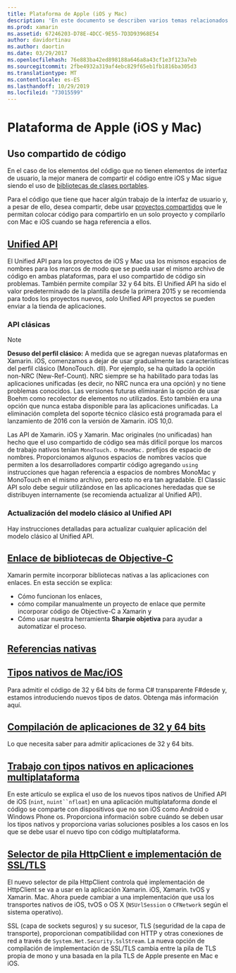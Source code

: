 ```yaml
---
title: Plataforma de Apple (iOS y Mac)
description: 'En este documento se describen varios temas relacionados con el desarrollo de Xamarin. iOS y Xamarin. Mac: uso compartido de código, Unified API, bibliotecas de Objective-C de enlace, referencias nativas, tipos nativos y mucho más.'
ms.prod: xamarin
ms.assetid: 67246203-D78E-4DCC-9E55-7D3D93968E54
author: davidortinau
ms.author: daortin
ms.date: 03/29/2017
ms.openlocfilehash: 76e883ba42ed898188a646a8a43cf1e3f123a7eb
ms.sourcegitcommit: 2fbe4932a319af4ebc829f65eb1fb1816ba305d3
ms.translationtype: MT
ms.contentlocale: es-ES
ms.lasthandoff: 10/29/2019
ms.locfileid: "73015599"
---
```

# <a name="apple-platform-ios-and-mac"></a>Plataforma de Apple (iOS y Mac)

## <a name="code-sharing"></a>Uso compartido de código

En el caso de los elementos del código que no tienen elementos de interfaz de usuario, la mejor manera de compartir el código entre iOS y Mac sigue siendo el uso de [bibliotecas de clases portables](~/cross-platform/app-fundamentals/pcl.md).

Para el código que tiene que hacer algún trabajo de la interfaz de usuario y, a pesar de ello, desea compartir, debe usar [proyectos compartidos](~/cross-platform/app-fundamentals/shared-projects.md) que le permitan colocar código para compartirlo en un solo proyecto y compilarlo con Mac e iOS cuando se haga referencia a ellos.

## <a name="unified-apiunifiedindexmd"></a>[Unified API](unified/index.md)

El Unified API para los proyectos de iOS y Mac usa los mismos espacios de nombres para los marcos de modo que se pueda usar el mismo archivo de código en ambas plataformas, para el uso compartido de código sin problemas. También permite compilar 32 y 64 bits. El Unified API ha sido el valor predeterminado de la plantilla desde la primera 2015 y se recomienda para todos los proyectos nuevos, *solo* Unified API proyectos se pueden enviar a la tienda de aplicaciones.

### <a name="classic-apis"></a>API clásicas

> [!NOTE]
> **Desuso del perfil clásico:** A medida que se agregan nuevas plataformas en Xamarin. iOS, comenzamos a dejar de usar gradualmente las características del perfil clásico (MonoTouch. dll). Por ejemplo, se ha quitado la opción non-NRC (New-Ref-Count). NRC siempre se ha habilitado para todas las aplicaciones unificadas (es decir, no NRC nunca era una opción) y no tiene problemas conocidos. Las versiones futuras eliminarán la opción de usar Boehm como recolector de elementos no utilizados. Esto también era una opción que nunca estaba disponible para las aplicaciones unificadas. La eliminación completa del soporte técnico clásico está programada para el lanzamiento de 2016 con la versión de Xamarin. iOS 10,0.

Las API de Xamarin. iOS y Xamarin. Mac originales (no unificadas) han hecho que el uso compartido de código sea más difícil porque los marcos de trabajo nativos tenían `MonoTouch.` o `MonoMac.` prefijos de espacio de nombres.  Proporcionamos algunos espacios de nombres vacíos que permiten a los desarrolladores compartir código agregando `using` instrucciones que hagan referencia a espacios de nombres MonoMac y MonoTouch en el mismo archivo, pero esto no era tan agradable. El Classic API solo debe seguir utilizándose en las aplicaciones heredadas que se distribuyen internamente (se recomienda actualizar al Unified API).

### <a name="updating-from-classic-to-the-unified-api"></a>Actualización del modelo clásico al Unified API

Hay instrucciones detalladas para actualizar cualquier aplicación del modelo clásico al Unified API.

## <a name="binding-objective-c-librariesbindingindexmd"></a>[Enlace de bibliotecas de Objective-C](binding/index.md)

Xamarin permite incorporar bibliotecas nativas a las aplicaciones con enlaces. En esta sección se explica:

- Cómo funcionan los enlaces,
- cómo compilar manualmente un proyecto de enlace que permite incorporar código de Objective-C a Xamarin y
- Cómo usar nuestra herramienta **Sharpie objetiva** para ayudar a automatizar el proceso.

## <a name="native-referencesnative-referencesmd"></a>[Referencias nativas](native-references.md)

## <a name="macios-native-typesnativetypesmd"></a>[Tipos nativos de Mac/iOS](nativetypes.md)

Para admitir el código de 32 y 64 bits de forma C# transparente F#desde y, estamos introduciendo nuevos tipos de datos.   Obtenga más información aquí.

## <a name="building-32-and-64-bit-apps32-and-64indexmd"></a>[Compilación de aplicaciones de 32 y 64 bits](32-and-64/index.md)

Lo que necesita saber para admitir aplicaciones de 32 y 64 bits.

## <a name="working-with-native-types-in-cross-platform-appsnative-types-cross-platformmd"></a>[Trabajo con tipos nativos en aplicaciones multiplataforma](native-types-cross-platform.md)

En este artículo se explica el uso de los nuevos tipos nativos de Unified API de iOS (`nint`, `nuint``nfloat`) en una aplicación multiplataforma donde el código se comparte con dispositivos que no son iOS como Android o Windows Phone os.
Proporciona información sobre cuándo se deben usar los tipos nativos y proporciona varias soluciones posibles a los casos en los que se debe usar el nuevo tipo con código multiplataforma.

## <a name="httpclient-stack-and-ssltls-implementation-selectorhttp-stackmd"></a>[Selector de pila HttpClient e implementación de SSL/TLS](http-stack.md)

El nuevo selector de pila HttpClient controla qué implementación de HttpClient se va a usar en la aplicación Xamarin. iOS, Xamarin. tvOS y Xamarin. Mac. Ahora puede cambiar a una implementación que usa los transportes nativos de iOS, tvOS o OS X (`NSUrlSession` o `CFNetwork` según el sistema operativo).

SSL (capa de sockets seguros) y su sucesor, TLS (seguridad de la capa de transporte), proporcionan compatibilidad con HTTP y otras conexiones de red a través de `System.Net.Security.SslStream`. La nueva opción de compilación de implementación de SSL/TLS cambia entre la pila de TLS propia de mono y una basada en la pila TLS de Apple presente en Mac e iOS.
